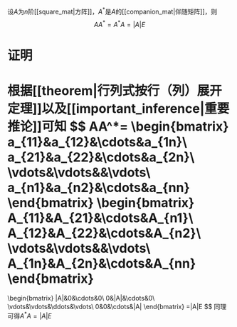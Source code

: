 设$A$为$n$阶[[square_mat|方阵]]，$A^*$是$A$的[[companion_mat|伴随矩阵]]，则
$$
AA^*=A^*A=|A|E
$$
# 证明
根据[[theorem|行列式按行（列）展开定理]]以及[[important_inference|重要推论]]可知
$$
AA^*=
\begin{bmatrix}
a_{11}&a_{12}&\cdots&a_{1n}\\
a_{21}&a_{22}&\cdots&a_{2n}\\
\vdots&\vdots&&\vdots\\
a_{n1}&a_{n2}&\cdots&a_{nn}
\end{bmatrix}
\begin{bmatrix}
A_{11}&A_{21}&\cdots&A_{n1}\\
A_{12}&A_{22}&\cdots&A_{n2}\\
\vdots&\vdots&&\vdots\\
A_{1n}&A_{2n}&\cdots&A_{nn}
\end{bmatrix}
=
\begin{bmatrix}
|A|&0&\cdots&0\\
0&|A|&\cdots&0\\
\vdots&\vdots&\ddots&\vdots\\
0&0&\cdots&|A|
\end{bmatrix}
=|A|E
$$
同理可得$A^*A=|A|E$